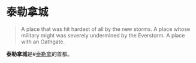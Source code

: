 # 泰勒拿城
> A place that was hit hardest of all by the new storms. A place whose military might was severely undermined by the Everstorm. A place with an Oathgate.

**泰勒拿城**是#[泰勒拿](locations/thaylenah)的首都。